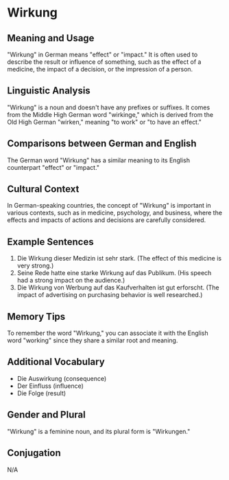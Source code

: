 # Wirkung
## Meaning and Usage
"Wirkung" in German means "effect" or "impact." It is often used to describe the result or influence of something, such as the effect of a medicine, the impact of a decision, or the impression of a person.

## Linguistic Analysis
"Wirkung" is a noun and doesn't have any prefixes or suffixes. It comes from the Middle High German word "wirkinge," which is derived from the Old High German "wirken," meaning "to work" or "to have an effect."

## Comparisons between German and English
The German word "Wirkung" has a similar meaning to its English counterpart "effect" or "impact."

## Cultural Context
In German-speaking countries, the concept of "Wirkung" is important in various contexts, such as in medicine, psychology, and business, where the effects and impacts of actions and decisions are carefully considered.

## Example Sentences
1. Die Wirkung dieser Medizin ist sehr stark. (The effect of this medicine is very strong.)
2. Seine Rede hatte eine starke Wirkung auf das Publikum. (His speech had a strong impact on the audience.)
3. Die Wirkung von Werbung auf das Kaufverhalten ist gut erforscht. (The impact of advertising on purchasing behavior is well researched.)

## Memory Tips
To remember the word "Wirkung," you can associate it with the English word "working" since they share a similar root and meaning.

## Additional Vocabulary
- Die Auswirkung (consequence)
- Der Einfluss (influence)
- Die Folge (result)

## Gender and Plural
"Wirkung" is a feminine noun, and its plural form is "Wirkungen."

## Conjugation
N/A